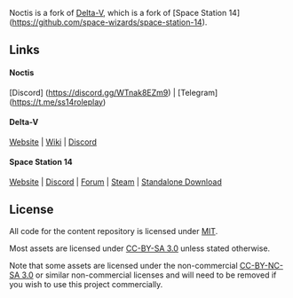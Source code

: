 Noctis is a fork of [Delta-V](https://github.com/DeltaV-Station/Delta-v), which is a fork of [Space Station 14] (https://github.com/space-wizards/space-station-14).

## Links

#### Noctis

[Discord] (https://discord.gg/WTnak8EZm9) | [Telegram] (https://t.me/ss14roleplay)

#### Delta-V
[Website](https://delta-v.org/) | [Wiki](https://wiki.delta-v.org/view/Main_Page) | [Discord](https://discord.gg/BRCBAxw65X)

#### Space Station 14

[Website](https://spacestation14.io/) | [Discord](https://discord.ss14.io/) | [Forum](https://forum.spacestation14.io/) | [Steam](https://store.steampowered.com/app/1255460/Space_Station_14/) | [Standalone Download](https://spacestation14.io/about/nightlies/)


## License

All code for the content repository is licensed under [MIT](https://github.com/DeltaV-Station/Delta-v/blob/master/LICENSE.TXT).

Most assets are licensed under [CC-BY-SA 3.0](https://creativecommons.org/licenses/by-sa/3.0/) unless stated otherwise.

Note that some assets are licensed under the non-commercial [CC-BY-NC-SA 3.0](https://creativecommons.org/licenses/by-nc-sa/3.0/) or similar non-commercial licenses and will need to be removed if you wish to use this project commercially.